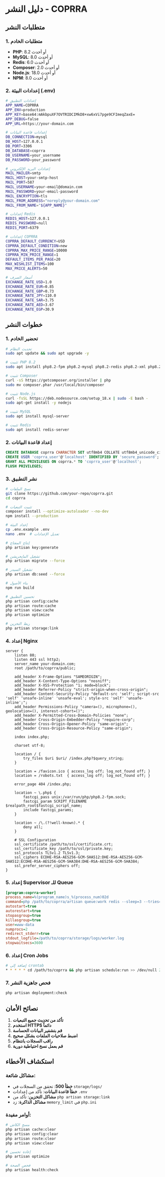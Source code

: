 # دليل النشر - COPRRA

## متطلبات النشر

### 1. متطلبات الخادم
- **PHP**: 8.2 أو أحدث
- **MySQL**: 8.0 أو أحدث
- **Redis**: 6.0 أو أحدث
- **Composer**: 2.0 أو أحدث
- **Node.js**: 18.0 أو أحدث
- **NPM**: 8.0 أو أحدث

### 2. إعدادات البيئة (.env)

```bash
# إعدادات التطبيق
APP_NAME=COPRRA
APP_ENV=production
APP_KEY=base64:mAkbpuXF7OVTRIDCIMkD8+xw6xVi7pge9CFImeqZaxE=
APP_DEBUG=false
APP_URL=https://your-domain.com

# إعدادات قاعدة البيانات
DB_CONNECTION=mysql
DB_HOST=127.0.0.1
DB_PORT=3306
DB_DATABASE=coprra
DB_USERNAME=your_username
DB_PASSWORD=your_password

# إعدادات البريد الإلكتروني
MAIL_MAILER=smtp
MAIL_HOST=your-smtp-host
MAIL_PORT=587
MAIL_USERNAME=your-email@domain.com
MAIL_PASSWORD=your-email-password
MAIL_ENCRYPTION=tls
MAIL_FROM_ADDRESS="noreply@your-domain.com"
MAIL_FROM_NAME="${APP_NAME}"

# إعدادات Redis
REDIS_HOST=127.0.0.1
REDIS_PASSWORD=null
REDIS_PORT=6379

# إعدادات COPRRA
COPRRA_DEFAULT_CURRENCY=USD
COPRRA_DEFAULT_CONDITION=new
COPRRA_MAX_PRICE_RANGE=10000
COPRRA_MIN_PRICE_RANGE=1
DEFAULT_ITEMS_PER_PAGE=20
MAX_WISHLIST_ITEMS=100
MAX_PRICE_ALERTS=50

# أسعار الصرف
EXCHANGE_RATE_USD=1.0
EXCHANGE_RATE_EUR=0.85
EXCHANGE_RATE_GBP=0.73
EXCHANGE_RATE_JPY=110.0
EXCHANGE_RATE_SAR=3.75
EXCHANGE_RATE_AED=3.67
EXCHANGE_RATE_EGP=30.9
```

## خطوات النشر

### 1. تحضير الخادم
```bash
# تحديث النظام
sudo apt update && sudo apt upgrade -y

# تثبيت PHP 8.2
sudo apt install php8.2-fpm php8.2-mysql php8.2-redis php8.2-xml php8.2-mbstring php8.2-curl php8.2-zip php8.2-bcmath php8.2-gd php8.2-intl

# تثبيت Composer
curl -sS https://getcomposer.org/installer | php
sudo mv composer.phar /usr/local/bin/composer

# تثبيت Node.js
curl -fsSL https://deb.nodesource.com/setup_18.x | sudo -E bash -
sudo apt-get install -y nodejs

# تثبيت MySQL
sudo apt install mysql-server

# تثبيت Redis
sudo apt install redis-server
```

### 2. إعداد قاعدة البيانات
```sql
CREATE DATABASE coprra CHARACTER SET utf8mb4 COLLATE utf8mb4_unicode_ci;
CREATE USER 'coprra_user'@'localhost' IDENTIFIED BY 'secure_password';
GRANT ALL PRIVILEGES ON coprra.* TO 'coprra_user'@'localhost';
FLUSH PRIVILEGES;
```

### 3. نشر التطبيق
```bash
# نسخ الملفات
git clone https://github.com/your-repo/coprra.git
cd coprra

# تثبيت التبعيات
composer install --optimize-autoloader --no-dev
npm install --production

# إعداد البيئة
cp .env.example .env
nano .env  # تعديل الإعدادات

# إنتاج المفتاح
php artisan key:generate

# تشغيل المايجريشن
php artisan migrate --force

# تشغيل السيدر
php artisan db:seed --force

# بناء الأصول
npm run build

# تحسين التطبيق
php artisan config:cache
php artisan route:cache
php artisan view:cache
php artisan optimize

# ربط التخزين
php artisan storage:link
```

### 4. إعداد Nginx
```nginx
server {
    listen 80;
    listen 443 ssl http2;
    server_name your-domain.com;
    root /path/to/coprra/public;

    add_header X-Frame-Options "SAMEORIGIN";
    add_header X-Content-Type-Options "nosniff";
    add_header X-XSS-Protection "1; mode=block";
    add_header Referrer-Policy "strict-origin-when-cross-origin";
    add_header Content-Security-Policy "default-src 'self'; script-src 'self' 'unsafe-inline' 'unsafe-eval'; style-src 'self' 'unsafe-inline';";
    add_header Permissions-Policy "camera=(), microphone=(), geolocation=(), interest-cohort=()";
    add_header X-Permitted-Cross-Domain-Policies "none";
    add_header Cross-Origin-Embedder-Policy "require-corp";
    add_header Cross-Origin-Opener-Policy "same-origin";
    add_header Cross-Origin-Resource-Policy "same-origin";

    index index.php;

    charset utf-8;

    location / {
        try_files $uri $uri/ /index.php?$query_string;
    }

    location = /favicon.ico { access_log off; log_not_found off; }
    location = /robots.txt  { access_log off; log_not_found off; }

    error_page 404 /index.php;

    location ~ \.php$ {
        fastcgi_pass unix:/var/run/php/php8.2-fpm.sock;
        fastcgi_param SCRIPT_FILENAME $realpath_root$fastcgi_script_name;
        include fastcgi_params;
    }

    location ~ /\.(?!well-known).* {
        deny all;
    }

    # SSL Configuration
    ssl_certificate /path/to/ssl/certificate.crt;
    ssl_certificate_key /path/to/ssl/private.key;
    ssl_protocols TLSv1.2 TLSv1.3;
    ssl_ciphers ECDHE-RSA-AES256-GCM-SHA512:DHE-RSA-AES256-GCM-SHA512:ECDHE-RSA-AES256-GCM-SHA384:DHE-RSA-AES256-GCM-SHA384;
    ssl_prefer_server_ciphers off;
}
```

### 5. إعداد Supervisor للـ Queue
```ini
[program:coprra-worker]
process_name=%(program_name)s_%(process_num)02d
command=php /path/to/coprra/artisan queue:work redis --sleep=3 --tries=3 --max-time=3600
autostart=true
autorestart=true
stopasgroup=true
killasgroup=true
user=www-data
numprocs=2
redirect_stderr=true
stdout_logfile=/path/to/coprra/storage/logs/worker.log
stopwaitsecs=3600
```

### 6. إعداد Cron Jobs
```bash
# إضافة إلى crontab
* * * * * cd /path/to/coprra && php artisan schedule:run >> /dev/null 2>&1
```

### 7. فحص جاهزية النشر
```bash
php artisan deployment:check
```

## نصائح الأمان

1. **تأكد من تحديث جميع التبعيات**
2. **استخدم HTTPS دائماً**
3. **قم بتشفير البيانات الحساسة**
4. **اضبط صلاحيات الملفات بشكل صحيح**
5. **راقب السجلات بانتظام**
6. **قم بعمل نسخ احتياطية دورية**

## استكشاف الأخطاء

### مشاكل شائعة:
- **خطأ 500**: تحقق من السجلات في `storage/logs/`
- **خطأ قاعدة البيانات**: تأكد من إعدادات `.env`
- **مشاكل التخزين**: تأكد من `php artisan storage:link`
- **مشاكل الذاكرة**: زد `memory_limit` في `php.ini`

### أوامر مفيدة:
```bash
# مسح الكاش
php artisan cache:clear
php artisan config:clear
php artisan route:clear
php artisan view:clear

# إعادة تحسين
php artisan optimize

# فحص الصحة
php artisan health:check
```
